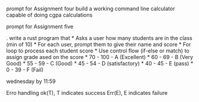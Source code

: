 prompt for Assignment four 
build a working command line calculator capable of doing cgpa calculations 


prompt for Assignment five 

. write a rust program that 
    * Asks a user how many students are in the class (min of 10)
    * For each user, prompt them to give their name and score
    * For loop to process each student score
    * Use control flow (if-else or match) to assign grade ased on the score 
    * 70 - 100 - A (Excellent)
    * 60 - 69 - B (Very Good)
    * 55 - 59 - C (Good)
    * 45 - 54 - D (satisfactory)
    * 40 - 45 - E (pass)
    * 0 - 39 - F (Fail)

wednesday by 11:59


Erro handling 
ok(T), T indicates success
Err(E), E indicates failure

